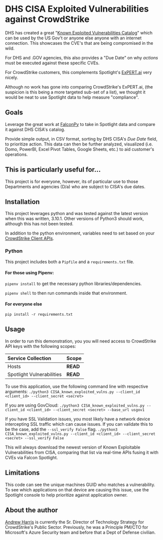 # DHS CISA Exploited Vulnerabilities against CrowdStrike
DHS has created a great "[Known Exploited Vulnerabilities Catalog](https://www.cisa.gov/known-exploited-vulnerabilities-catalog)" which can be used by the US Gov't or anyone else anyone with an internet connection. This showcases the CVE's that are being compromised in the wild.

For DHS and .GOV agencies, this also provides a "Due Date" on why _actions_ must be executed against these specific CVEs.

For CrowdStrike customers, this complements Spotlight's [ExPERT.ai](https://www.crowdstrike.com/blog/introducing-falcon-spotlight-exprt-ai/) very nicely.

Although no work has gone into comparing CrowdStrike's ExPERT.ai, (the suspicion is this being a more targeted sub-set of a list), we thought it would be neat to use Spotlight data to help measure "compliance".

## Goals
Leverage the great work at [FalconPy](https://www.falconpy.io) to take in Spotlight data and compare it against DHS CISA's catalog.

Provide simple output, in CSV format, sorting by DHS CISA's _Due Date_ field, to prioritize action. This data can then be further analyzed, visualized (i.e. Domo, PowerBI, Excel Pivot Tables, Google Sheets, etc.) to aid customer's operations.

## This is particularly useful for...
This project is for everyone, however, its of particular use to those Departments and agencies (D/a) who are subject to CISA's due dates.

## Installation
This project leverages python and was tested against the latest version when this was written, 3.10.1. Other versions of Python3 should work, although this has not been tested.

In addition to the python environment, variables need to set based on your [CrowdStrike Client APIs](https://www.crowdstrike.com/blog/tech-center/get-access-falcon-apis/).

### Python
This project includes both a ```Pipfile``` and a ```requirements.txt``` file.

#### For those using Pipenv:

```pipenv install``` to get the necessary python libraries/dependencies.

```pipenv shell``` to then run commands inside that environment.

#### For everyone else
```pip install -r requirements.txt```

## Usage
In order to run this demonstration, you you will need access to CrowdStrike API keys with the following scopes:

| Service Collection | Scope |
| :---- | :---- |
| Hosts | __READ__ |
| Spotlight Vulnerabilities | __READ__ |

To use this application, use the following command line with respective arguments:
```./python3 CISA_known_exploited_vulns.py --client_id <client_id> --client_secret <secret>```

If you are using GovCloud:
```./python3 CISA_known_exploited_vulns.py --client_id <client_id> --client_secret <secret> --base_url usgov1```

If you have SSL Validation issues, you most likely have a network device intercepting SSL traffic which can cause issues. If you can validate this to be the case, add the ```--ssl_verify False``` flag.
```./python3 CISA_known_exploited_vulns.py --client_id <client_id> --client_secret <secret> --ssl_verify False```

This will always download the newest version of Known Exploitable Vulnerabilities from CISA, comparing that list via real-time APIs fusing it with CVEs via Falcon Spotlight.

## Limitations
This code can see the unique machines GUID who matches a vulnerability. To see which applications on that device are causing this issue, use the Spotlight console to help prioritize against application owner.

## About the author
[Andrew Harris](https://www.ciberesponce.com/author/andrew/) is currently the Sr. Director of Technology Strategy for CrowdStrike's Public Sector. Previously, he was a Principle PM/CTO for Microsoft's Azure Security team and before that a Dept of Defense civilian.
